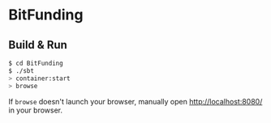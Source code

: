 # BitFunding #

## Build & Run ##

```sh
$ cd BitFunding
$ ./sbt
> container:start
> browse
```

If `browse` doesn't launch your browser, manually open [http://localhost:8080/](http://localhost:8080/) in your browser.
